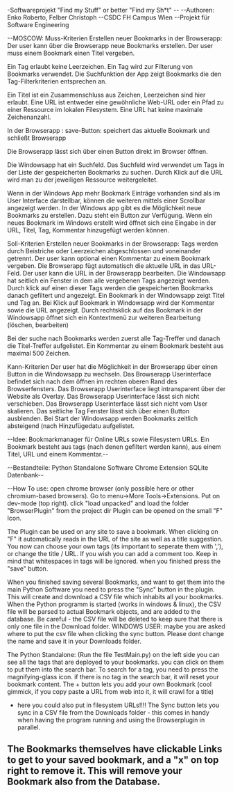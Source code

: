 -Softwareprojekt "Find my Stuff" or better "Find my Sh*t" --
--Authoren: Enko Roberto, Felber Christoph
--CSDC FH Campus Wien
--Projekt für Software Engineering

--MOSCOW:
Muss-Kriterien
Erstellen neuer Bookmarks in der Browserapp:
Der user kann über die Browserapp neue Bookmarks erstellen.
Der user muss einem Bookmark einen Titel vergeben.


Ein Tag erlaubt keine Leerzeichen.
Ein Tag wird zur Filterung von Bookmarks verwendet.
Die Suchfunktion der App zeigt Bookmarks die den Tag-Filterkriterien entsprechen an.

Ein Titel ist ein Zusammenschluss aus Zeichen, Leerzeichen sind hier erlaubt.
Eine URL ist entweder eine gewöhnliche Web-URL oder ein Pfad zu einer Ressource im lokalen Filesystem.
Eine URL hat keine maximale Zeichenanzahl.

In der Browserapp :
	save-Button: speichert das aktuelle Bookmark
	und schließt Browserapp


Die Browserapp lässt sich über einen Button direkt im Browser öffnen.


Die Windowsapp hat ein Suchfeld.
Das Suchfeld wird verwendet um Tags in der Liste der gespeicherten Bookmarks zu suchen.
	Durch Klick auf die URL wird man zu der jeweiligen Ressource weitergeleitet.

Wenn in der Windows App mehr Bookmark Einträge vorhanden sind als im User Interface darstellbar, können die weiteren mittels einer Scrollbar angezeigt werden.
In der Windows app gibt es die Möglichkeit neue Bookmarks zu erstellen.
	Dazu steht ein Button zur Verfügung.
Wenn ein neues Bookmark im Windows erstellt wird öffnet sich eine Eingabe in der URL, Titel, Tag, Kommentar hinzugefügt werden können.

Soll-Kriterien
Erstellen neuer Bookmarks in der Browserapp:
Tags werden durch Beistriche oder Leerzeichen abgeschlossen und voneinander getrennt.
Der user kann optional einen Kommentar zu einem Bookmark vergeben.
Die Browserapp fügt automatisch die aktuelle URL in das URL-Feld.
Der user kann die URL in der Browserapp bearbeiten.
Die Windowsapp hat seitlich ein Fenster in dem alle vergebenen Tags angezeigt werden.
Durch klick auf einen dieser Tags werden die gespeicherten Bookmarks danach gefiltert und angezeigt.
Ein Bookmark in der Windowsapp zeigt Titel und Tag an.
	Bei Klick auf Bookmark in Windowsapp wird der Kommentar sowie die URL angezeigt.
Durch rechtsklick auf das Bookmark in der Windowsapp öffnet sich ein Kontextmenü zur weiteren Bearbeitung (löschen, bearbeiten)


Bei der suche nach Bookmarks werden zuerst alle Tag-Treffer und danach die Titel-Treffer aufgelistet.
Ein Kommentar zu einem Bookmark besteht aus maximal 500 Zeichen.

Kann-Kriterien
Der user hat die Möglichkeit in der Browserapp über einen Button in die Windowsapp zu wechseln.
Das Browserapp Userinterface befindet sich nach dem öffnen im rechten oberen Rand des Browserfensters.
Das Browserapp Userinterface liegt intransparent über der Website als Overlay.
Das Browserapp Userinterface lässt sich nicht verschieben.
Das Browserapp Userinterface lässt sich nicht vom User skalieren.
Das seitliche Tag Fenster lässt sich über einen Button ausblenden.
Bei Start der Windowsapp werden Bookmarks zeitlich absteigend (nach Hinzufügedatu aufgelistet.





--Idee:
Bookmarkmanager für Online URLs sowie Filesystem URLs.
Ein Bookmark besteht aus tags (nach denen gefiltert werden kann),
aus einem Titel, URL und einem Kommentar.--

--Bestandteile:
Python Standalone Software
Chrome Extension
SQLite Datenbank--

--How To use:
open chrome browser (only possible here or other chromium-based browsers).
Go to menu->More Tools->Extensions.
Put on dev-mode (top right).
click "load unpacked" and load the folder "BrowserPlugin" from the project dir
Plugin can be opened on the small "F" Icon.

The Plugin can be used on any site to save a bookmark. When clicking on "F"
it automatically reads in the URL of the site as well as a title suggestion.
You now can choose your own tags (its important to seperate them with ','),
or change the title / URL. If you wish you can add a comment too.
Keep in mind that whitespaces in tags will be ignored.
when you finished press the "save" button.

When you finished saving several Bookmarks, and want to get them into the
main Python Software you need to press the "Sync" button in the plugin.
This will create and download a CSV file which inhabits all your bookmarks.
When the Python programm is started (works in windows & linux), the CSV file
will be parsed to actual Bookmark objects, and are added to the database.
Be careful - the CSV file will be deleted to keep sure that there is only 
one file in the Download folder.
WINDOWS USER: 
maybe you are asked where to put the csv file when clicking the sync button.
Please dont change the name and save it in your Downloads folder.

The Python Standalone:
(Run the file TestMain.py)
on the left side you can see all the tags that are deployed to your bookmarks.
you can click on them to put them into the search bar.
To search for a tag, you need to press the magnifying-glass icon.
if there is no tag in the search bar, it will reset your bookmark content.
The + button lets you add your own Bookmark (cool gimmick,
 if you copy paste a URL from web into it, it will crawl for a title)
- here you could also put in filesystem URLs!!!!
The Sync button lets you sync in a CSV file from the Downloads folder - 
this comes in handy when having the program running and using the 
Browserplugin in parallel.

The Bookmarks themselves have clickable Links to get to your saved bookmark,
and a "x" on top right to remove it. This will remove your Bookmark also from
the Database.
--
